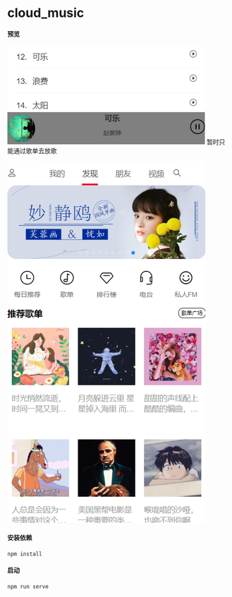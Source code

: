 # cloud_music

#### 预览

![播放条](./imgs/play_bar.png)
暂时只能通过歌单去放歌

![发现页面](./imgs/find_page.png)

####  安装依赖
```
npm install
```

#### 启动
```
npm run serve
```

